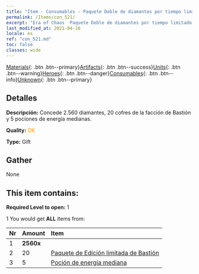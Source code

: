 ```yaml
---
title: "Item - Consumables - Paquete Doble de diamantes por tiempo limitado C"
permalink: /Items/con_521/
excerpt: "Era of Chaos  Paquete Doble de diamantes por tiempo limitado C"
last_modified_at: 2021-04-16
locale: es
ref: "con_521.md"
toc: false
classes: wide
---
```

 [Materials](/es/Items/){: .btn .btn--primary}[Artifacts](/es/Items/Artifacts/){: .btn .btn--success}[Units](/es/Items/Units/){: .btn .btn--warning}[Heroes](/es/Items/Heroes/){: .btn .btn--danger}[Consumables](/es/Items/Consumables/){: .btn .btn--info}[Unknown](/es/Items/Unknown/){: .btn .btn--primary}

## Detalles
 **Descripción:** Concede 2.560 diamantes, 20 cofres de la facción de Bastión y 5 pociones de energía medianas.

 **Quality:** <span style="color: #FF8C00">OK</span>

 **Type:** Gift

## Gather

  None

## This item contains:

 **Required Level to open:** 1

 1 You would get **ALL** items  from:

  | Nr | Amount |     Item    |
  |:---|:-------|:------------|
  | 1 |  **2560x** | <i class="fas fa-gem"/> |  | 
  | 2 | 20 | [Paquete de Edición limitada de Bastión](/es/Items/con_2103/) |  | 
  | 3 | 5 | [Poción de energía mediana](/es/Items/con_705/) |  | 
